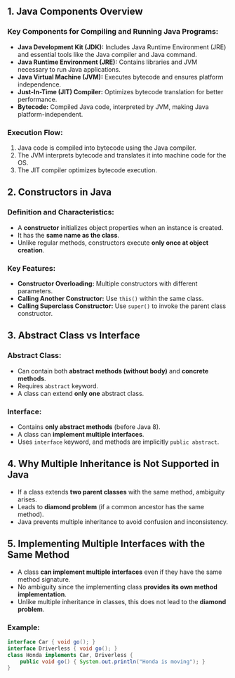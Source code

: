 
## 1. Java Components Overview
### Key Components for Compiling and Running Java Programs:
- **Java Development Kit (JDK):** Includes Java Runtime Environment (JRE) and essential tools like the Java compiler and Java command.
- **Java Runtime Environment (JRE):** Contains libraries and JVM necessary to run Java applications.
- **Java Virtual Machine (JVM):** Executes bytecode and ensures platform independence.
- **Just-In-Time (JIT) Compiler:** Optimizes bytecode translation for better performance.
- **Bytecode:** Compiled Java code, interpreted by JVM, making Java platform-independent.

### Execution Flow:
1. Java code is compiled into bytecode using the Java compiler.
2. The JVM interprets bytecode and translates it into machine code for the OS.
3. The JIT compiler optimizes bytecode execution.

## 2. Constructors in Java
### Definition and Characteristics:
- A **constructor** initializes object properties when an instance is created.
- It has the **same name as the class**.
- Unlike regular methods, constructors execute **only once at object creation**.

### Key Features:
- **Constructor Overloading:** Multiple constructors with different parameters.
- **Calling Another Constructor:** Use `this()` within the same class.
- **Calling Superclass Constructor:** Use `super()` to invoke the parent class constructor.

## 3. Abstract Class vs Interface
### Abstract Class:
- Can contain both **abstract methods (without body)** and **concrete methods**.
- Requires `abstract` keyword.
- A class can extend **only one** abstract class.

### Interface:
- Contains **only abstract methods** (before Java 8).
- A class can **implement multiple interfaces**.
- Uses `interface` keyword, and methods are implicitly `public abstract`.

## 4. Why Multiple Inheritance is Not Supported in Java
- If a class extends **two parent classes** with the same method, ambiguity arises.
- Leads to **diamond problem** (if a common ancestor has the same method).
- Java prevents multiple inheritance to avoid confusion and inconsistency.

## 5. Implementing Multiple Interfaces with the Same Method
- A class **can implement multiple interfaces** even if they have the same method signature.
- No ambiguity since the implementing class **provides its own method implementation**.
- Unlike multiple inheritance in classes, this does not lead to the **diamond problem**.

### Example:
```java
interface Car { void go(); }
interface Driverless { void go(); }
class Honda implements Car, Driverless {
    public void go() { System.out.println("Honda is moving"); }
}
```

